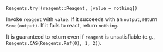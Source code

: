     Reagents.try!(reagent::Reagent, [value = nothing])

Invoke `reagent` with `value`. If it succeeds with an `output`, return
`Some(output)`. If it fails to react, return `nothing`.

It is guaranteed to return even if `reagent` is unsatisfiable (e.g.,
`Reagents.CAS(Reagents.Ref(0), 1, 2)`).
